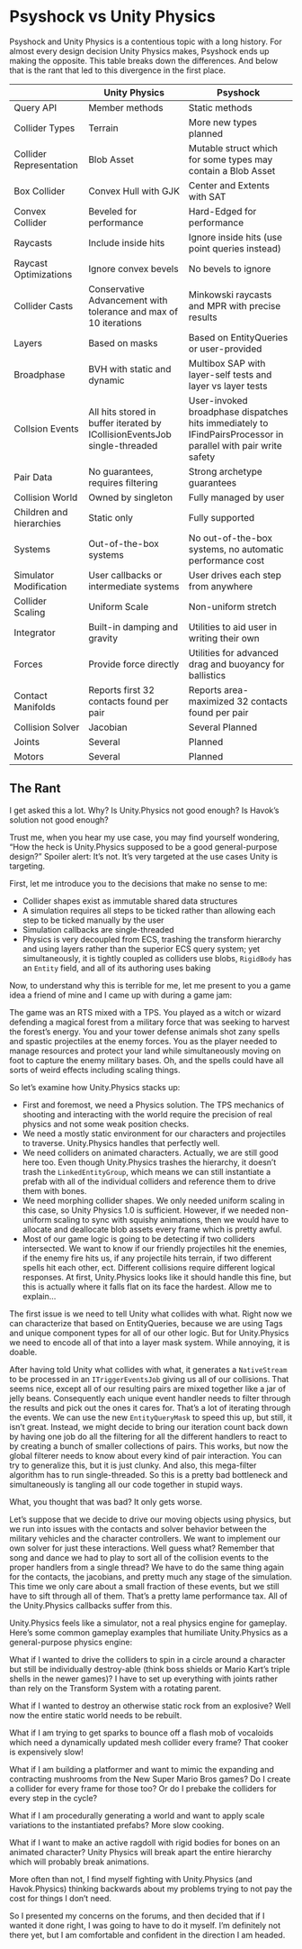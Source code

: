# Psyshock vs Unity Physics

Psyshock and Unity Physics is a contentious topic with a long history. For
almost every design decision Unity Physics makes, Psyshock ends up making the
opposite. This table breaks down the differences. And below that is the rant
that led to this divergence in the first place.

|                          | Unity Physics                                                             | Psyshock                                                                                                      |
|--------------------------|---------------------------------------------------------------------------|---------------------------------------------------------------------------------------------------------------|
| Query API                | Member methods                                                            | Static methods                                                                                                |
| Collider Types           | Terrain                                                                   | More new types planned                                                                                        |
| Collider Representation  | Blob Asset                                                                | Mutable struct which for some types may contain a Blob Asset                                                  |
| Box Collider             | Convex Hull with GJK                                                      | Center and Extents with SAT                                                                                   |
| Convex Collider          | Beveled for performance                                                   | Hard-Edged for performance                                                                                    |
| Raycasts                 | Include inside hits                                                       | Ignore inside hits (use point queries instead)                                                                |
| Raycast Optimizations    | Ignore convex bevels                                                      | No bevels to ignore                                                                                           |
| Collider Casts           | Conservative Advancement with tolerance and max of 10 iterations          | Minkowski raycasts and MPR with precise results                                                               |
| Layers                   | Based on masks                                                            | Based on EntityQueries or user-provided                                                                       |
| Broadphase               | BVH with static and dynamic                                               | Multibox SAP with layer-self tests and layer vs layer tests                                                   |
| Collsion Events          | All hits stored in buffer iterated by ICollisionEventsJob single-threaded | User-invoked broadphase dispatches hits immediately to IFindPairsProcessor in parallel with pair write safety |
| Pair Data                | No guarantees, requires filtering                                         | Strong archetype guarantees                                                                                   |
| Collision World          | Owned by singleton                                                        | Fully managed by user                                                                                         |
| Children and hierarchies | Static only                                                               | Fully supported                                                                                               |
| Systems                  | Out-of-the-box systems                                                    | No out-of-the-box systems, no automatic performance cost                                                      |
| Simulator Modification   | User callbacks or intermediate systems                                    | User drives each step from anywhere                                                                           |
| Collider Scaling         | Uniform Scale                                                             | Non-uniform stretch                                                                                           |
| Integrator               | Built-in damping and gravity                                              | Utilities to aid user in writing their own                                                                    |
| Forces                   | Provide force directly                                                    | Utilities for advanced drag and buoyancy for ballistics                                                       |
| Contact Manifolds        | Reports first 32 contacts found per pair                                  | Reports area-maximized 32 contacts found per pair                                                             |
| Collision Solver         | Jacobian                                                                  | Several Planned                                                                                               |
| Joints                   | Several                                                                   | Planned                                                                                                       |
| Motors                   | Several                                                                   | Planned                                                                                                       |

## The Rant

I get asked this a lot. Why? Is Unity.Physics not good enough? Is Havok’s
solution not good enough?

Trust me, when you hear my use case, you may find yourself wondering, “How the
heck is Unity.Physics supposed to be a good general-purpose design?” Spoiler
alert: It’s not. It’s very targeted at the use cases Unity is targeting.

First, let me introduce you to the decisions that make no sense to me:

-   Collider shapes exist as immutable shared data structures
-   A simulation requires all steps to be ticked rather than allowing each step
    to be ticked manually by the user
-   Simulation callbacks are single-threaded
-   Physics is very decoupled from ECS, trashing the transform hierarchy and
    using layers rather than the superior ECS query system; yet simultaneously,
    it is tightly coupled as colliders use blobs, `RigidBody` has an `Entity`
    field, and all of its authoring uses baking

Now, to understand why this is terrible for me, let me present to you a game
idea a friend of mine and I came up with during a game jam:

The game was an RTS mixed with a TPS. You played as a witch or wizard defending
a magical forest from a military force that was seeking to harvest the forest’s
energy. You and your tower defense animals shot zany spells and spastic
projectiles at the enemy forces. You as the player needed to manage resources
and protect your land while simultaneously moving on foot to capture the enemy
military bases. Oh, and the spells could have all sorts of weird effects
including scaling things.

So let’s examine how Unity.Physics stacks up:

-   First and foremost, we need a Physics solution. The TPS mechanics of
    shooting and interacting with the world require the precision of real
    physics and not some weak position checks.
-   We need a mostly static environment for our characters and projectiles to
    traverse. Unity.Physics handles that perfectly well.
-   We need colliders on animated characters. Actually, we are still good here
    too. Even though Unity.Physics trashes the hierarchy, it doesn’t trash the
    `LinkedEntityGroup`, which means we can still instantiate a prefab with all
    of the individual colliders and reference them to drive them with bones.
-   We need morphing collider shapes. We only needed uniform scaling in this
    case, so Unity Physics 1.0 is sufficient. However, if we needed non-uniform
    scaling to sync with squishy animations, then we would have to allocate and
    deallocate blob assets every frame which is pretty awful.
-   Most of our game logic is going to be detecting if two colliders
    intersected. We want to know if our friendly projectiles hit the enemies, if
    the enemy fire hits us, if any projectile hits terrain, if two different
    spells hit each other, ect. Different collisions require different logical
    responses. At first, Unity.Physics looks like it should handle this fine,
    but this is actually where it falls flat on its face the hardest. Allow me
    to explain…

The first issue is we need to tell Unity what collides with what. Right now we
can characterize that based on EntityQueries, because we are using Tags and
unique component types for all of our other logic. But for Unity.Physics we need
to encode all of that into a layer mask system. While annoying, it is doable.

After having told Unity what collides with what, it generates a `NativeStream`
to be processed in an `ITriggerEventsJob` giving us all of our collisions. That
seems nice, except all of our resulting pairs are mixed together like a jar of
jelly beans. Consequently each unique event handler needs to filter through the
results and pick out the ones it cares for. That’s a lot of iterating through
the events. We can use the new `EntityQueryMask` to speed this up, but still, it
isn’t great. Instead, we might decide to bring our iteration count back down by
having one job do all the filtering for all the different handlers to react to
by creating a bunch of smaller collections of pairs. This works, but now the
global filterer needs to know about every kind of pair interaction. You can try
to generalize this, but it is just clunky. And also, this mega-filter algorithm
has to run single-threaded. So this is a pretty bad bottleneck and
simultaneously is tangling all our code together in stupid ways.

What, you thought that was bad? It only gets worse.

Let’s suppose that we decide to drive our moving objects using physics, but we
run into issues with the contacts and solver behavior between the military
vehicles and the character controllers. We want to implement our own solver for
just these interactions. Well guess what? Remember that song and dance we had to
play to sort all of the collision events to the proper handlers from a single
thread? We have to do the same thing again for the contacts, the jacobians, and
pretty much any stage of the simulation. This time we only care about a small
fraction of these events, but we still have to sift through all of them. That’s
a pretty lame performance tax. All of the Unity.Physics callbacks suffer from
this.

Unity.Physics feels like a simulator, not a real physics engine for gameplay.
Here’s some common gameplay examples that humiliate Unity.Physics as a
general-purpose physics engine:

What if I wanted to drive the colliders to spin in a circle around a character
but still be individually destroy-able (think boss shields or Mario Kart’s
triple shells in the newer games)? I have to set up everything with joints
rather than rely on the Transform System with a rotating parent.

What if I wanted to destroy an otherwise static rock from an explosive? Well now
the entire static world needs to be rebuilt.

What if I am trying to get sparks to bounce off a flash mob of vocaloids which
need a dynamically updated mesh collider every frame? That cooker is expensively
slow!

What if I am building a platformer and want to mimic the expanding and
contracting mushrooms from the New Super Mario Bros games? Do I create a
collider for every frame for those too? Or do I prebake the colliders for every
step in the cycle?

What if I am procedurally generating a world and want to apply scale variations
to the instantiated prefabs? More slow cooking.

What if I want to make an active ragdoll with rigid bodies for bones on an
animated character? Unity Physics will break apart the entire hierarchy which
will probably break animations.

More often than not, I find myself fighting with Unity.Physics (and
Havok.Physics) thinking backwards about my problems trying to not pay the cost
for things I don’t need.

So I presented my concerns on the forums, and then decided that if I wanted it
done right, I was going to have to do it myself. I’m definitely not there yet,
but I am comfortable and confident in the direction I am headed.
